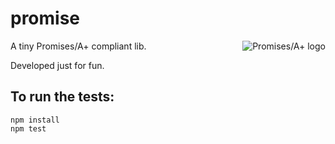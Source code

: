 # promise
<a href="https://promisesaplus.com/">
    <img src="https://promisesaplus.com/assets/logo-small.png" alt="Promises/A+ logo"
         title="Promises/A+ 1.0 compliant" align="right" />
</a>
A tiny Promises/A+ compliant lib.

Developed just for fun.

## To run the tests:
```
npm install
npm test
```
